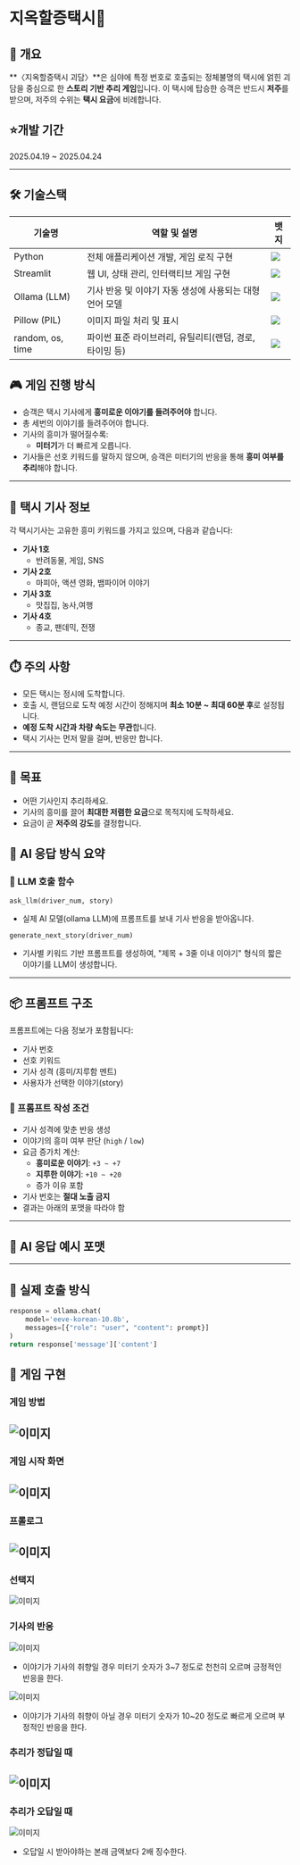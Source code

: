 # 지옥할증택시🚗

## 🛑 개요

**〈지옥할증택시 괴담〉**은 심야에 특정 번호로 호출되는 정체불명의 택시에 얽힌 괴담을 중심으로 한 **스토리 기반 추리 게임**입니다. 이 택시에 탑승한 승객은 반드시 **저주**를 받으며, 저주의 수위는 **택시 요금**에 비례합니다.

## ⭐개발 기간 
2025.04.19 ~ 2025.04.24

---

## 🛠️ 기술스택

| 기술명    | 역할 및 설명                                              | 뱃지 |
|-----------|---------------------------------------------------------|------|
| Python    | 전체 애플리케이션 개발, 게임 로직 구현                   | <img src="https://img.shields.io/badge/Python-3776AB?style=for-the-badge&logo=Python&logoColor=white"/> |
| Streamlit | 웹 UI, 상태 관리, 인터랙티브 게임 구현                  | <img src="https://img.shields.io/badge/Streamlit-FF4B4B?style=for-the-badge&logo=Streamlit&logoColor=white"/> |
| Ollama (LLM) | 기사 반응 및 이야기 자동 생성에 사용되는 대형 언어 모델 | <img src="https://img.shields.io/badge/Ollama-000000?style=for-the-badge&logo=OpenAI&logoColor=white"/> |
| Pillow (PIL) | 이미지 파일 처리 및 표시                                | <img src="https://img.shields.io/badge/Pillow-3693F3?style=for-the-badge&logo=Pillow&logoColor=white"/> |
| random, os, time | 파이썬 표준 라이브러리, 유틸리티(랜덤, 경로, 타이밍 등) | <img src="https://img.shields.io/badge/Python%20Standard%20Library-3776AB?style=for-the-badge&logo=Python&logoColor=white"/> |


## 🎮 게임 진행 방식

- 승객은 택시 기사에게 **흥미로운 이야기를 들려주어야** 합니다.
- 총 세번의 이야기를 들려주어야 합니다.
- 기사의 흥미가 떨어질수록:
  - **미터기**가 더 빠르게 오릅니다.
- 기사들은 선호 키워드를 말하지 않으며, 승객은 미터기의 반응을 통해 **흥미 여부를 추리**해야 합니다.

---

## 🚖 택시 기사 정보

각 택시기사는 고유한 흥미 키워드를 가지고 있으며, 다음과 같습니다:

- **기사 1호**
  -  반려동물, 게임, SNS
- **기사 2호**
  - 마피아, 액션 영화, 뱀파이어 이야기
- **기사 3호**
  - 맛집집, 농사,여행
- **기사 4호**
  - 종교, 팬데믹, 전쟁

---

## ⏱️ 주의 사항

- 모든 택시는 정시에 도착합니다.
- 호출 시, 랜덤으로 도착 예정 시간이 정해지며 **최소 10분 ~ 최대 60분 후**로 설정됩니다.
- **예정 도착 시간과 차량 속도는 무관**합니다.
- 택시 기사는 먼저 말을 걸며, 반응만 합니다.

---

## 🎯 목표

- 어떤 기사인지 추리하세요.
- 기사의 흥미를 끌어 **최대한 저렴한 요금**으로 목적지에 도착하세요.
- 요금이 곧 **저주의 강도**를 결정합니다.

## 🧠 AI 응답 방식 요약

### 🔧 LLM 호출 함수

`ask_llm(driver_num, story)`  
- 실제 AI 모델(ollama LLM)에 프롬프트를 보내 기사 반응을 받아옵니다.

`generate_next_story(driver_num)`
- 기사별 키워드 기반 프롬프트를 생성하여, "제목 + 3줄 이내 이야기" 형식의 짧은 이야기를 LLM이 생성합니다.

---

## 📦 프롬프트 구조

프롬프트에는 다음 정보가 포함됩니다:

- 기사 번호
- 선호 키워드
- 기사 성격 (흥미/지루함 멘트)
- 사용자가 선택한 이야기(story)

### 📝 프롬프트 작성 조건

- 기사 성격에 맞춘 반응 생성  
- 이야기의 흥미 여부 판단 (`high` / `low`)  
- 요금 증가치 계산:
  - **흥미로운 이야기**: `+3 ~ +7`
  - **지루한 이야기**: `+10 ~ +20`
  - 증가 이유 포함
- 기사 번호는 **절대 노출 금지**
- 결과는 아래의 포맷을 따라야 함

---

## 💬 AI 응답 예시 포맷

---

## 🚀 실제 호출 방식

```python
response = ollama.chat(
    model='eeve-korean-10.8b',
    messages=[{"role": "user", "content": prompt}]
)
return response['message']['content']
```


## 🤖 게임 구현
### 게임 방법

![이미지](./image/게임방법.png)
- 
### 게임 시작 화면

![이미지](./image/게임시작화면.png)
- 
### 프롤로그

![이미지](./image/프롤로그.png)
-
### 선택지 
![이미지](./image/선택지.png)


### 기사의 반응 
![이미지](./image/취향일경우.png)
- 이야기가 기사의 취향일 경우 미터기 숫자가 3~7 정도로 천천히 오르며
긍정적인 반응을 한다.


![이미지](./image/취향이아닐경우.png)
- 이야기가 기사의 취향이 아닐 경우 미터기 숫자가 10~20 정도로 빠르게 오르며
부정적인 반응을 한다.

### 추리가 정답일 때
![이미지](./image/정답일때.png)
-
### 추리가 오답일 때
![이미지](./image/오답일때.png)
- 오답일 시 받아야하는 본래 금액보다 2배 징수한다.
